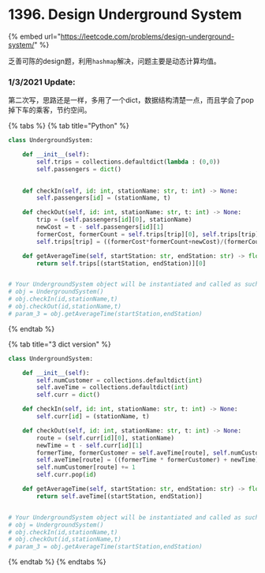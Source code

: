 # 1396. Design Underground System

{% embed url="https://leetcode.com/problems/design-underground-system/" %}

乏善可陈的design题，利用`hashmap`解决，问题主要是动态计算均值。

### 1/3/2021 Update:

第二次写，思路还是一样，多用了一个dict，数据结构清楚一点，而且学会了pop掉下车的乘客，节约空间。

{% tabs %}
{% tab title="Python" %}
```python
class UndergroundSystem:

    def __init__(self):
        self.trips = collections.defaultdict(lambda : (0,0))
        self.passengers = dict()
        

    def checkIn(self, id: int, stationName: str, t: int) -> None:
        self.passengers[id] = (stationName, t)

    def checkOut(self, id: int, stationName: str, t: int) -> None:
        trip = (self.passengers[id][0], stationName)
        newCost = t - self.passengers[id][1]
        formerCost, formerCount = self.trips[trip][0], self.trips[trip][1]
        self.trips[trip] = ((formerCost*formerCount+newCost)/(formerCount+1), formerCount+1)

    def getAverageTime(self, startStation: str, endStation: str) -> float:
        return self.trips[(startStation, endStation)][0]


# Your UndergroundSystem object will be instantiated and called as such:
# obj = UndergroundSystem()
# obj.checkIn(id,stationName,t)
# obj.checkOut(id,stationName,t)
# param_3 = obj.getAverageTime(startStation,endStation)
```
{% endtab %}

{% tab title="3 dict version" %}
```python
class UndergroundSystem:

    def __init__(self):
        self.numCustomer = collections.defaultdict(int)
        self.aveTime = collections.defaultdict(int)
        self.curr = dict()

    def checkIn(self, id: int, stationName: str, t: int) -> None:
        self.curr[id] = (stationName, t)

    def checkOut(self, id: int, stationName: str, t: int) -> None:
        route = (self.curr[id][0], stationName)
        newTime = t - self.curr[id][1]
        formerTime, formerCustomer = self.aveTime[route], self.numCustomer[route]
        self.aveTime[route] = ((formerTime * formerCustomer) + newTime) / (formerCustomer + 1)
        self.numCustomer[route] += 1
        self.curr.pop(id)

    def getAverageTime(self, startStation: str, endStation: str) -> float:
        return self.aveTime[(startStation, endStation)]


# Your UndergroundSystem object will be instantiated and called as such:
# obj = UndergroundSystem()
# obj.checkIn(id,stationName,t)
# obj.checkOut(id,stationName,t)
# param_3 = obj.getAverageTime(startStation,endStation)
```
{% endtab %}
{% endtabs %}


